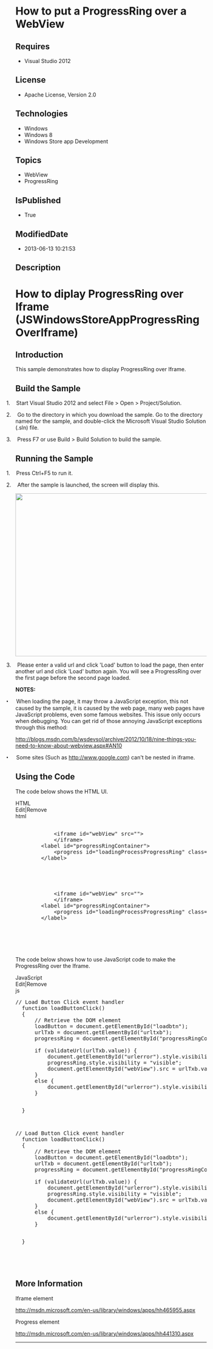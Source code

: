 # How to put a ProgressRing over a WebView
## Requires
* Visual Studio 2012
## License
* Apache License, Version 2.0
## Technologies
* Windows
* Windows 8
* Windows Store app Development
## Topics
* WebView
* ProgressRing
## IsPublished
* True
## ModifiedDate
* 2013-06-13 10:21:53
## Description

<h1>How to <span class="SpellE"><span style="">diplay</span></span><span style="">
<span class="SpellE">ProgressRing</span> over <span class="SpellE">Iframe</span></span>
<span style="">(<span class="SpellE">JSWindowsStoreAppProgressRingOverIframe</span></span>)</h1>
<h2>Introduction</h2>
<p class="MsoNormal"><span style="">This sample demonstrates how to display <span class="SpellE">
ProgressRing</span> over <span class="SpellE">Iframe</span>. </span></p>
<h2>Build the Sample</h2>
<p class="MsoListParagraphCxSpFirst" style="text-indent:-.25in"><span style=""><span style="">1.<span style="font:7.0pt &quot;Times New Roman&quot;">&nbsp;&nbsp;&nbsp;&nbsp;&nbsp;&nbsp;
</span></span></span>Start Visual Studio 2012 and select File &gt; Open &gt; Project/Solution.</p>
<p class="MsoListParagraphCxSpMiddle" style="text-indent:-.25in"><span style=""><span style="">2.<span style="font:7.0pt &quot;Times New Roman&quot;">&nbsp;&nbsp;&nbsp;&nbsp;&nbsp;&nbsp;
</span></span></span>Go to the directory in which you download the sample. Go to the directory named for the sample, and double-click the Microsoft Visual Studio Solution (.<span class="SpellE">sln</span>) file.</p>
<p class="MsoListParagraphCxSpLast" style="text-indent:-.25in"><span style=""><span style="">3.<span style="font:7.0pt &quot;Times New Roman&quot;">&nbsp;&nbsp;&nbsp;&nbsp;&nbsp;&nbsp;
</span></span></span>Press F7 or use Build &gt; Build Solution to build the sample.</p>
<h2>Running the Sample</h2>
<p class="MsoListParagraphCxSpFirst" style="text-indent:-.25in"><span style=""><span style="">1.<span style="font:7.0pt &quot;Times New Roman&quot;">&nbsp;&nbsp;&nbsp;&nbsp;&nbsp;&nbsp;
</span></span></span>Press Ctrl&#43;F5 to run it.</p>
<p class="MsoListParagraphCxSpMiddle" style="text-indent:-.25in"><span style=""><span style="">2.<span style="font:7.0pt &quot;Times New Roman&quot;">&nbsp;&nbsp;&nbsp;&nbsp;&nbsp;&nbsp;
</span></span></span>After the sample is launched, <span style="">the screen will display this.</span></p>
<p class="MsoListParagraphCxSpMiddle"><span style=""><img src="/site/view/file/84439/1/image.png" alt="" width="576" height="430" align="middle">
</span></p>
<p class="MsoListParagraphCxSpMiddle" style="text-indent:-.25in"><span style=""><span style="">3.<span style="font:7.0pt &quot;Times New Roman&quot;">&nbsp;&nbsp;&nbsp;&nbsp;&nbsp;&nbsp;
</span></span></span><span style="">Please enter a valid <span class="GramE">url</span> and click 'Load' button to load the page, then enter another url and click 'Load' button again. You will see a
<span class="SpellE">ProgressRing</span> over the first page before the second page loaded.
</span></p>
<p class="MsoListParagraphCxSpLast"><span style=""></span></p>
<p class="MsoNormal"><b style=""><span style="">NOTES: </span></b></p>
<p class="MsoListParagraphCxSpFirst" style="text-indent:-.25in"><span style="font-family:Symbol"><span style="">&bull;<span style="font:7.0pt &quot;Times New Roman&quot;">&nbsp;&nbsp;&nbsp;&nbsp;&nbsp;&nbsp;&nbsp;&nbsp;
</span></span></span><span style="">When loading the page, it may throw a JavaScript exception, this not caused by the sample, it is caused by the web page, many web pages have JavaScript problems, even some famous websites. This issue only occurs when debugging.
 You can get rid of those annoying JavaScript exceptions through this method: </span>
</p>
<p class="MsoListParagraphCxSpMiddle"><a href="http://blogs.msdn.com/b/wsdevsol/archive/2012/10/18/nine-things-you-need-to-know-about-webview.aspx#AN10">http://blogs.msdn.com/b/wsdevsol/archive/2012/10/18/nine-things-you-need-to-know-about-webview.aspx#AN10</a></p>
<p class="MsoListParagraphCxSpLast" style="text-indent:-.25in"><span style="font-family:Symbol"><span style="">&bull;<span style="font:7.0pt &quot;Times New Roman&quot;">&nbsp;&nbsp;&nbsp;&nbsp;&nbsp;&nbsp;&nbsp;&nbsp;
</span></span></span><span style="">Some sites (Such as <a href="http://www.google.com">
http://www.google.com</a>) can't be nested in <span class="SpellE">iframe</span>.
</span></p>
<h2>Using the Code</h2>
<p class="MsoNormal">The code below <span style="">shows the HTML UI. </span></p>
<div class="scriptcode">
<div class="pluginEditHolder" pluginCommand="mceScriptCode">
<div class="title"><span>HTML</span></div>
<div class="pluginLinkHolder"><span class="pluginEditHolderLink">Edit</span>|<span class="pluginRemoveHolderLink">Remove</span>
</div>
<span class="hidden">html</span>
<pre class="hidden">
<div class="output">&nbsp;&nbsp;&nbsp;&nbsp;&nbsp;&nbsp;&nbsp;&nbsp;&nbsp;&nbsp;&nbsp; 
&nbsp;&nbsp;&nbsp;&nbsp;&nbsp;&nbsp;&nbsp;&nbsp;&nbsp;&nbsp;&nbsp;&nbsp;&lt;iframe id=&quot;webView&quot; src=&quot;&quot;&gt;&nbsp;&nbsp;&nbsp;&nbsp;&nbsp;&nbsp;&nbsp;&nbsp;&nbsp;&nbsp;&nbsp;&nbsp;&nbsp;&nbsp;&nbsp; 
&nbsp;&nbsp;&nbsp;&nbsp;&nbsp;&nbsp;&nbsp;&nbsp;&nbsp;&nbsp;&nbsp;&nbsp;&lt;/iframe&gt;&nbsp;&nbsp;&nbsp;&nbsp;&nbsp;&nbsp;&nbsp;&nbsp;&nbsp;&nbsp;&nbsp; 
&nbsp;&nbsp;&nbsp;&nbsp;&nbsp;&nbsp;&nbsp;&nbsp;&lt;label id=&quot;progressRingContainer&quot;&gt;
&nbsp;&nbsp;&nbsp;&nbsp;&nbsp;&nbsp;&nbsp;&nbsp;&nbsp;&nbsp;&nbsp; &lt;progress id=&quot;loadingProcessProgressRing&quot; class=&quot;win-ring&quot;&gt;&lt;/progress&gt;
&nbsp;&nbsp;&nbsp;&nbsp;&nbsp;&nbsp;&nbsp; &lt;/label&gt;
 </div>

</pre>
<pre id="codePreview" class="html">
<div class="output">&nbsp;&nbsp;&nbsp;&nbsp;&nbsp;&nbsp;&nbsp;&nbsp;&nbsp;&nbsp;&nbsp; 
&nbsp;&nbsp;&nbsp;&nbsp;&nbsp;&nbsp;&nbsp;&nbsp;&nbsp;&nbsp;&nbsp;&nbsp;&lt;iframe id=&quot;webView&quot; src=&quot;&quot;&gt;&nbsp;&nbsp;&nbsp;&nbsp;&nbsp;&nbsp;&nbsp;&nbsp;&nbsp;&nbsp;&nbsp;&nbsp;&nbsp;&nbsp;&nbsp; 
&nbsp;&nbsp;&nbsp;&nbsp;&nbsp;&nbsp;&nbsp;&nbsp;&nbsp;&nbsp;&nbsp;&nbsp;&lt;/iframe&gt;&nbsp;&nbsp;&nbsp;&nbsp;&nbsp;&nbsp;&nbsp;&nbsp;&nbsp;&nbsp;&nbsp; 
&nbsp;&nbsp;&nbsp;&nbsp;&nbsp;&nbsp;&nbsp;&nbsp;&lt;label id=&quot;progressRingContainer&quot;&gt;
&nbsp;&nbsp;&nbsp;&nbsp;&nbsp;&nbsp;&nbsp;&nbsp;&nbsp;&nbsp;&nbsp; &lt;progress id=&quot;loadingProcessProgressRing&quot; class=&quot;win-ring&quot;&gt;&lt;/progress&gt;
&nbsp;&nbsp;&nbsp;&nbsp;&nbsp;&nbsp;&nbsp; &lt;/label&gt;
 </div>

</pre>
</div>
</div>
<div class="endscriptcode">&nbsp;</div>
<p class="MsoNormal"></p>
<p class="MsoNormal"><a name="OLE_LINK2"></a><a name="OLE_LINK1"><span style="">The code below
</span></a><span style=""></span><span style=""></span><span style="">shows how to use JavaScript code to make the
<span class="SpellE">ProgressRing</span> over the <span class="SpellE">Iframe</span>.
</span></p>
<div class="scriptcode">
<div class="pluginEditHolder" pluginCommand="mceScriptCode">
<div class="title"><span>JavaScript</span></div>
<div class="pluginLinkHolder"><span class="pluginEditHolderLink">Edit</span>|<span class="pluginRemoveHolderLink">Remove</span>
</div>
<span class="hidden">js</span>
<pre class="hidden">
// Load Button Click event handler
&nbsp; function loadButtonClick()
&nbsp; {
&nbsp;&nbsp;&nbsp;&nbsp;&nbsp; // Retrieve the DOM element 
&nbsp;&nbsp;&nbsp;&nbsp;&nbsp;&nbsp;loadButton = document.getElementById(&quot;loadbtn&quot;);
&nbsp;&nbsp;&nbsp;&nbsp;&nbsp; urlTxb = document.getElementById(&quot;urltxb&quot;);
&nbsp;&nbsp;&nbsp;&nbsp;&nbsp; progressRing = document.getElementById(&quot;progressRingContainer&quot;);
&nbsp;&nbsp;&nbsp;&nbsp; 
&nbsp;&nbsp;&nbsp;&nbsp;&nbsp;&nbsp;if (validateUrl(urlTxb.value)) {
&nbsp;&nbsp;&nbsp;&nbsp;&nbsp;&nbsp;&nbsp;&nbsp;&nbsp; document.getElementById(&quot;urlerror&quot;).style.visibility = &quot;collapse&quot;;
&nbsp;&nbsp;&nbsp;&nbsp;&nbsp;&nbsp;&nbsp;&nbsp;&nbsp; progressRing.style.visibility = &quot;visible&quot;;
&nbsp;&nbsp;&nbsp;&nbsp;&nbsp;&nbsp;&nbsp;&nbsp;&nbsp; document.getElementById(&quot;webView&quot;).src = urlTxb.value;
&nbsp;&nbsp;&nbsp;&nbsp;&nbsp; }
&nbsp;&nbsp;&nbsp;&nbsp;&nbsp; else {
&nbsp;&nbsp;&nbsp;&nbsp;&nbsp;&nbsp;&nbsp;&nbsp;&nbsp; document.getElementById(&quot;urlerror&quot;).style.visibility = &quot;visible&quot;;
&nbsp;&nbsp;&nbsp;&nbsp;&nbsp; }


&nbsp; }

</pre>
<pre id="codePreview" class="js">
// Load Button Click event handler
&nbsp; function loadButtonClick()
&nbsp; {
&nbsp;&nbsp;&nbsp;&nbsp;&nbsp; // Retrieve the DOM element 
&nbsp;&nbsp;&nbsp;&nbsp;&nbsp;&nbsp;loadButton = document.getElementById(&quot;loadbtn&quot;);
&nbsp;&nbsp;&nbsp;&nbsp;&nbsp; urlTxb = document.getElementById(&quot;urltxb&quot;);
&nbsp;&nbsp;&nbsp;&nbsp;&nbsp; progressRing = document.getElementById(&quot;progressRingContainer&quot;);
&nbsp;&nbsp;&nbsp;&nbsp; 
&nbsp;&nbsp;&nbsp;&nbsp;&nbsp;&nbsp;if (validateUrl(urlTxb.value)) {
&nbsp;&nbsp;&nbsp;&nbsp;&nbsp;&nbsp;&nbsp;&nbsp;&nbsp; document.getElementById(&quot;urlerror&quot;).style.visibility = &quot;collapse&quot;;
&nbsp;&nbsp;&nbsp;&nbsp;&nbsp;&nbsp;&nbsp;&nbsp;&nbsp; progressRing.style.visibility = &quot;visible&quot;;
&nbsp;&nbsp;&nbsp;&nbsp;&nbsp;&nbsp;&nbsp;&nbsp;&nbsp; document.getElementById(&quot;webView&quot;).src = urlTxb.value;
&nbsp;&nbsp;&nbsp;&nbsp;&nbsp; }
&nbsp;&nbsp;&nbsp;&nbsp;&nbsp; else {
&nbsp;&nbsp;&nbsp;&nbsp;&nbsp;&nbsp;&nbsp;&nbsp;&nbsp; document.getElementById(&quot;urlerror&quot;).style.visibility = &quot;visible&quot;;
&nbsp;&nbsp;&nbsp;&nbsp;&nbsp; }


&nbsp; }

</pre>
</div>
</div>
<div class="endscriptcode">&nbsp;</div>
<p class="MsoNormal"><span style=""></span></p>
<p class="MsoNormal"><span style=""></span></p>
<h2>More Information<span style=""> </span></h2>
<p class="MsoNormal"><span class="SpellE"><span style="">Iframe</span></span><span style=""> element
</span></p>
<p class="MsoNormal"><a href="http://msdn.microsoft.com/en-us/library/windows/apps/hh465955.aspx">http://msdn.microsoft.com/en-us/library/windows/apps/hh465955.aspx</a></p>
<p class="MsoNormal"><span style="">Progress element </span></p>
<p class="MsoNormal"><a href="http://msdn.microsoft.com/en-us/library/windows/apps/hh441310.aspx">http://msdn.microsoft.com/en-us/library/windows/apps/hh441310.aspx</a>
<span style=""></span></p>
<hr>
<div><a href="http://go.microsoft.com/?linkid=9759640" style="margin-top:3px"><img alt="" src="http://bit.ly/onecodelogo">
</a></div>
